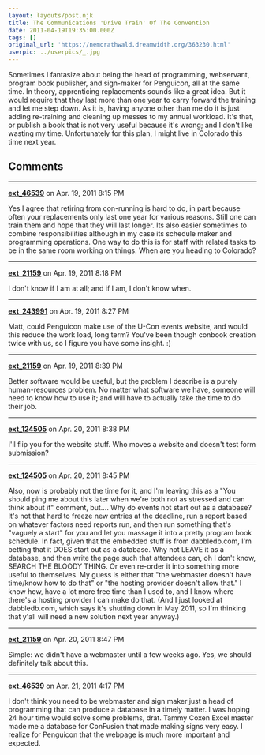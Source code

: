 ```yaml
---
layout: layouts/post.njk
title: The Communications 'Drive Train' Of The Convention
date: 2011-04-19T19:35:00.000Z
tags: []
original_url: 'https://nemorathwald.dreamwidth.org/363230.html'
userpic: ../userpics/_.jpg
---
```

Sometimes I fantasize about being the head of programming, webservant, program book publisher, and sign-maker for Penguicon, all at the same time. In theory, apprenticing replacements sounds like a great idea. But it would require that they last more than one year to carry forward the training and let me step down. As it is, having anyone other than me do it is just adding re-training and cleaning up messes to my annual workload. It's that, or publish a book that is not very useful because it's wrong; and I don't like wasting my time. Unfortunately for this plan, I might live in Colorado this time next year.

## Comments

---

**[ext_46539](https://www.dreamwidth.org/users/ext_46539)** on Apr. 19, 2011 8:15 PM

Yes I agree that retiring from con-running is hard to do, in part because often your replacements only last one year for various reasons. Still one can train them and hope that they will last longer. Its also easier sometimes to combine responsibilities although in my case its schedule maker and programming operations. One way to do this is for staff with related tasks to be in the same room working on things. When are you heading to Colorado?

---

**[ext_21159](https://www.dreamwidth.org/users/ext_21159)** on Apr. 19, 2011 8:18 PM

I don't know if I am at all; and if I am, I don't know when.

---

**[ext_243991](https://www.dreamwidth.org/users/ext_243991)** on Apr. 19, 2011 8:27 PM

Matt, could Penguicon make use of the U-Con events website, and would this reduce the work load, long term? You've been though conbook creation twice with us, so I figure you have some insight. :)

---

**[ext_21159](https://www.dreamwidth.org/users/ext_21159)** on Apr. 19, 2011 8:39 PM

Better software would be useful, but the problem I describe is a purely human-resources problem. No matter what software we have, someone will need to know how to use it; and will have to actually take the time to do their job.

---

**[ext_124505](https://www.dreamwidth.org/users/ext_124505)** on Apr. 20, 2011 8:38 PM

I'll flip you for the website stuff. Who moves a website and doesn't test form submission?

---

**[ext_124505](https://www.dreamwidth.org/users/ext_124505)** on Apr. 20, 2011 8:45 PM

Also, now is probably not the time for it, and I'm leaving this as a "You should ping me about this later when we're both not as stressed and can think about it" comment, but.... Why do events not start out as a database? It's not that hard to freeze new entries at the deadline, run a report based on whatever factors need reports run, and then run something that's "vaguely a start" for you and let you massage it into a pretty program book schedule. In fact, given that the embedded stuff is from dabbledb.com, I'm betting that it DOES start out as a database. Why not LEAVE it as a database, and then write the page such that attendees can, oh I don't know, SEARCH THE BLOODY THING. Or even re-order it into something more useful to themselves. My guess is either that "the webmaster doesn't have time/know how to do that" or "the hosting provider doesn't allow that." I know how, have a lot more free time than I used to, and I know where there's a hosting provider I can make do that. (And I just looked at dabbledb.com, which says it's shutting down in May 2011, so I'm thinking that y'all will need a new solution next year anyway.)

---

**[ext_21159](https://www.dreamwidth.org/users/ext_21159)** on Apr. 20, 2011 8:47 PM

Simple: we didn't have a webmaster until a few weeks ago. Yes, we should definitely talk about this.

---

**[ext_46539](https://www.dreamwidth.org/users/ext_46539)** on Apr. 21, 2011 4:17 PM

I don't think you need to be webmaster and sign maker just a head of programming that can produce a database in a timely matter. I was hoping 24 hour time would solve some problems, drat. Tammy Coxen Excel master made me a database for ConFusion that made making signs very easy. I realize for Penguicon that the webpage is much more important and expected.
